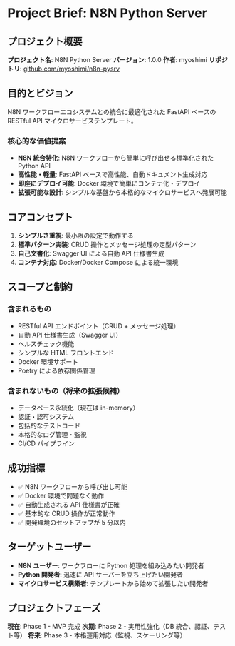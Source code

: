 # Project Brief: N8N Python Server

## プロジェクト概要

**プロジェクト名**: N8N Python Server
**バージョン**: 1.0.0
**作者**: myoshimi
**リポジトリ**: [github.com/myoshimi/n8n-pysrv](https://github.com/myoshimi/n8n-pysrv)

## 目的とビジョン

N8N ワークフローエコシステムとの統合に最適化された FastAPI ベースの RESTful API マイクロサービステンプレート。

### 核心的な価値提案

- **N8N 統合特化**: N8N ワークフローから簡単に呼び出せる標準化された Python API
- **高性能・軽量**: FastAPI ベースで高性能、自動ドキュメント生成対応
- **即座にデプロイ可能**: Docker 環境で簡単にコンテナ化・デプロイ
- **拡張可能な設計**: シンプルな基盤から本格的なマイクロサービスへ発展可能

## コアコンセプト

1. **シンプルさ重視**: 最小限の設定で動作する
2. **標準パターン実装**: CRUD 操作とメッセージ処理の定型パターン
3. **自己文書化**: Swagger UI による自動 API 仕様書生成
4. **コンテナ対応**: Docker/Docker Compose による統一環境

## スコープと制約

### 含まれるもの

- RESTful API エンドポイント（CRUD + メッセージ処理）
- 自動 API 仕様書生成（Swagger UI）
- ヘルスチェック機能
- シンプルな HTML フロントエンド
- Docker 環境サポート
- Poetry による依存関係管理

### 含まれないもの（将来の拡張候補）

- データベース永続化（現在は in-memory）
- 認証・認可システム
- 包括的なテストコード
- 本格的なログ管理・監視
- CI/CD パイプライン

## 成功指標

- ✅ N8N ワークフローから呼び出し可能
- ✅ Docker 環境で問題なく動作
- ✅ 自動生成される API 仕様書が正確
- ✅ 基本的な CRUD 操作が正常動作
- ✅ 開発環境のセットアップが 5 分以内

## ターゲットユーザー

- **N8N ユーザー**: ワークフローに Python 処理を組み込みたい開発者
- **Python 開発者**: 迅速に API サーバーを立ち上げたい開発者
- **マイクロサービス構築者**: テンプレートから始めて拡張したい開発者

## プロジェクトフェーズ

**現在**: Phase 1 - MVP 完成
**次期**: Phase 2 - 実用性強化（DB 統合、認証、テスト等）
**将来**: Phase 3 - 本格運用対応（監視、スケーリング等）
